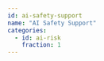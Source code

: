 ```yaml
---
id: ai-safety-support
name: "AI Safety Support"
categories:
  - id: ai-risk
    fraction: 1
--- 
```

